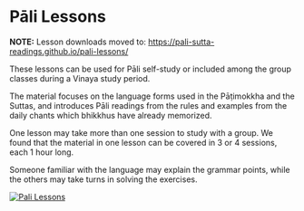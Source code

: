 # Pāli Lessons

**NOTE:** Lesson downloads moved to: <https://pali-sutta-readings.github.io/pali-lessons/>

These lessons can be used for Pāli self-study or included among the group classes during a Vinaya study period.

The material focuses on the language forms used in the Pāṭimokkha and the Suttas, and introduces Pāli readings from the rules and examples from the daily chants which bhikkhus have already memorized.

One lesson may take more than one session to study with a group. We found that the material in one lesson can be covered in 3 or 4 sessions, each 1 hour long.

Someone familiar with the language may explain the grammar points, while the others may take turns in solving the exercises.

[![Pali Lessons](https://pali-sutta-readings.github.io/assets/docs/pali-lessons-thumb.png)](https://pali-sutta-readings.github.io/pali-lessons/)

